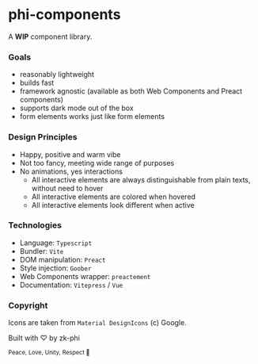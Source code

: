 # phi-components

A **WIP** component library.

### Goals

- reasonably lightweight
- builds fast
- framework agnostic (available as both Web Components and Preact components)
- supports dark mode out of the box
- form elements works just like form elements

### Design Principles

- Happy, positive and warm vibe
- Not too fancy, meeting wide range of purposes
- No animations, yes interactions
  - All interactive elements are always distinguishable from plain texts, without need to hover
  - All interactive elements are colored when hovered
  - All interactive elements look different when active

### Technologies

- Language: `Typescript`
- Bundler: `Vite`
- DOM manipulation: `Preact`
- Style injection: `Goober`
- Web Components wrapper: `preactement`
- Documentation: `Vitepress` / `Vue`

### Copyright

Icons are taken from `Material DesignIcons` (c) Google.

Built with ♡ by zk-phi

<small>Peace, Love, Unity, Respect 🫶</small>
